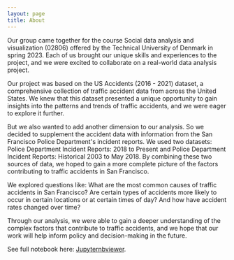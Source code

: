 ```yaml
---
layout: page
title: About
---
```


Our group came together for the course Social data analysis and visualization (02806) offered by the Technical University of Denmark in spring 2023. Each of us brought our unique skills and experiences to the project, and we were excited to collaborate on a real-world data analysis project.

Our project was based on the US Accidents (2016 - 2021) dataset, a comprehensive collection of traffic accident data from across the United States. We knew that this dataset presented a unique opportunity to gain insights into the patterns and trends of traffic accidents, and we were eager to explore it further.

But we also wanted to add another dimension to our analysis. So we decided to supplement the accident data with information from the San Francisco Police Department's incident reports. We used two datasets: Police Department Incident Reports: 2018 to Present and Police Department Incident Reports: Historical 2003 to May 2018. By combining these two sources of data, we hoped to gain a more complete picture of the factors contributing to traffic accidents in San Francisco.

We explored questions like: What are the most common causes of traffic accidents in San Francisco? Are certain types of accidents more likely to occur in certain locations or at certain times of day? And how have accident rates changed over time?

Through our analysis, we were able to gain a deeper understanding of the complex factors that contribute to traffic accidents, and we hope that our work will help inform policy and decision-making in the future. 

See full notebook here: [Jupyternbviewer](https://nbviewer.org/github/Mikfor/FinalAssignment_B/blob/main/traffic%20incident_Project_Assignemt_B.ipynb).